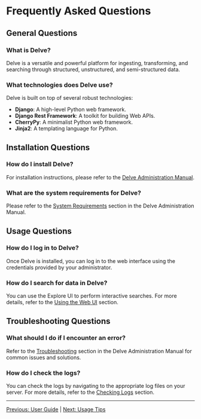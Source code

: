 # Frequently Asked Questions

## General Questions
### What is Delve?
Delve is a versatile and powerful platform for ingesting, transforming, and searching through structured, unstructured, and semi-structured data.

### What technologies does Delve use?
Delve is built on top of several robust technologies:

- **Django**: A high-level Python web framework.
- **Django Rest Framework**: A toolkit for building Web APIs.
- **CherryPy**: A minimalist Python web framework.
- **Jinja2**: A templating language for Python.

## Installation Questions
### How do I install Delve?
For installation instructions, please refer to the [Delve Administration Manual](../administration/index.md).

### What are the system requirements for Delve?
Please refer to the [System Requirements](../administration/Installation_and_Setup.md#system-requirements) section in the Delve Administration Manual.

## Usage Questions
### How do I log in to Delve?
Once Delve is installed, you can log in to the web interface using the credentials provided by your administrator.

### How do I search for data in Delve?
You can use the Explore UI to perform interactive searches. For more details, refer to the [Using the Web UI](Using_the_Web_UI.md) section.

## Troubleshooting Questions
### What should I do if I encounter an error?
Refer to the [Troubleshooting](../administration/Troubleshooting.md) section in the Delve Administration Manual for common issues and solutions.

### How do I check the logs?
You can check the logs by navigating to the appropriate log files on your server. For more details, refer to the [Checking Logs](../administration/Troubleshooting.md#checking-logs) section.

---

[Previous: User Guide](User_Guide.md) | [Next: Usage Tips](Usage_Tips.md)
